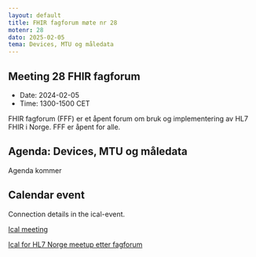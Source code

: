 ```yaml
---
layout: default
title: FHIR fagforum møte nr 28
motenr: 28
dato: 2025-02-05
tema: Devices, MTU og måledata
---
```


## Meeting 28 FHIR fagforum

* Date: 2024-02-05  
* Time: 1300-1500 CET

FHIR fagforum (FFF) er et åpent forum om bruk og implementering av HL7 FHIR i Norge. FFF er åpent for alle.  

## Agenda: Devices, MTU og måledata

Agenda kommer

## Calendar event

Connection details in the ical-event.

[Ical meeting](ical/FHIR%20fagforum%20%2328.ics)  

[Ical for HL7 Norge meetup etter fagforum](ical/HL7-Norge-meetup-fagforum28.ics) 
